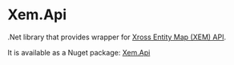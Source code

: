 # Xem.Api
.Net library that provides wrapper for [Xross Entity Map (XEM) API](https://thexem.info/doc).

It is available as a Nuget package: <a href="https://www.nuget.org/packages/Xem.Api/">Xem.Api</a>
